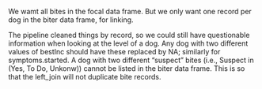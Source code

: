 We wamt all bites in the focal data frame. But we only want one record per dog in the biter data frame, for linking.

The pipeline cleaned things by record, so we could still have questionable information when looking at the level of a dog. Any dog with two different values of bestInc should have these replaced by NA; similarly for symptoms.started. A dog with two different “suspect” bites (i.e., Suspect in (Yes, To Do, Unkonw)) cannot be listed in the biter data frame. This is so that the left_join will not duplicate bite records.
